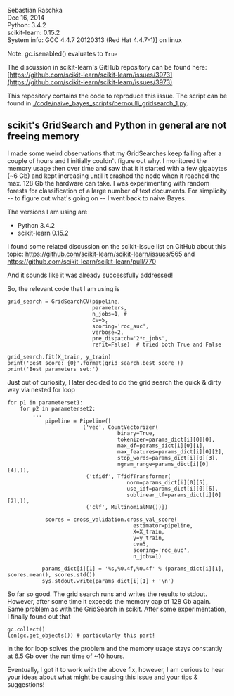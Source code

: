 Sebastian Raschka  
Dec 16, 2014  
Python: 3.4.2   
scikit-learn: 0.15.2   
System info:  GCC 4.4.7 20120313 (Red Hat 4.4.7-1)] on linux

Note: gc.isenabled() evaluates to `True`

The discussion in scikit-learn's GitHub repository can be found here:
[https://github.com/scikit-learn/scikit-learn/issues/3973](https://github.com/scikit-learn/scikit-learn/issues/3973)

This repository contains the code to reproduce this issue. The script can be found in [./code/naive_bayes_scripts/bernoulli_gridsearch_1.py](./code/naive_bayes_scripts/bernoulli_gridsearch_1.py).


## scikit's GridSearch and Python in general are not freeing memory


I made some weird observations that my GridSearches keep failing after a couple of hours and I initially couldn't figure out why. I monitored the memory usage then over time and saw that it it started with a few gigabytes (~6 Gb) and kept increasing until it crashed the node when it reached the max. 128 Gb the hardware can take. 
I was experimenting with random forests for classification of a large number of text documents. For simplicity -- to figure out what's going on -- I went back to naive Bayes.

The versions I am using are 

- Python 3.4.2 
- scikit-learn 0.15.2

I found some related discussion on the scikit-issue list on GitHub about this topic: https://github.com/scikit-learn/scikit-learn/issues/565 and
https://github.com/scikit-learn/scikit-learn/pull/770

And it sounds like it was already successfully addressed!

So, the relevant code that I am using is

    grid_search = GridSearchCV(pipeline, 
                               parameters, 
                               n_jobs=1, # 
                               cv=5, 
                               scoring='roc_auc',
                               verbose=2,
                               pre_dispatch='2*n_jobs',
                               refit=False)  # tried both True and False
    
    grid_search.fit(X_train, y_train)  
    print('Best score: {0}'.format(grid_search.best_score_))  
    print('Best parameters set:') 


Just out of curiosity, I later decided to do the grid search the quick & dirty way via nested for loop

    for p1 in parameterset1:
        for p2 in parameterset2:
            ...
                pipeline = Pipeline([
                            ('vec', CountVectorizer(
                                       binary=True,
                                       tokenizer=params_dict[i][0][0],
                                       max_df=params_dict[i][0][1],
                                       max_features=params_dict[i][0][2],
                                       stop_words=params_dict[i][0][3],
                                       ngram_range=params_dict[i][0][4],)),
                             ('tfidf', TfidfTransformer(
                                          norm=params_dict[i][0][5],
                                          use_idf=params_dict[i][0][6],
                                          sublinear_tf=params_dict[i][0][7],)),
                             ('clf', MultinomialNB())])

                scores = cross_validation.cross_val_score(
                                            estimator=pipeline,
                                            X=X_train, 
                                            y=y_train, 
                                            cv=5, 
                                            scoring='roc_auc',
                                            n_jobs=1)
 
               params_dict[i][1] = '%s,%0.4f,%0.4f' % (params_dict[i][1], scores.mean(), scores.std())
               sys.stdout.write(params_dict[i][1] + '\n')
 
So far so good. The grid search runs and writes the results to stdout. However, after some time it exceeds the memory cap of 128 Gb again. Same problem as with the GridSearch in scikit. After some experimentation, I finally found out that 

    gc.collect()
    len(gc.get_objects()) # particularly this part!

in the for loop solves the problem and the memory usage stays constantly at 6.5 Gb over the run time of ~10 hours.

Eventually, I got it to work with the above fix, however, I am curious to hear your ideas about what might be causing this issue and your tips & suggestions!


